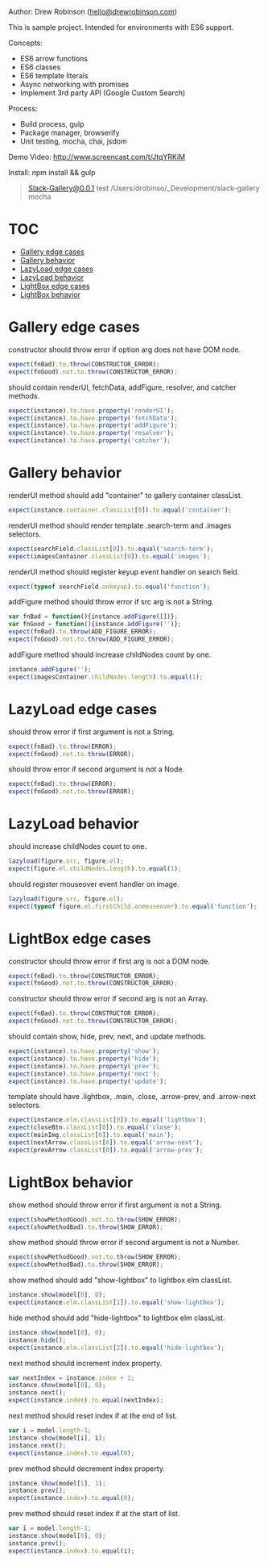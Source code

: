 Author: Drew Robinson (hello@drewrobinson.com)

This is sample project. Intended for environments with ES6 support.

Concepts:
 - ES6 arrow functions
 - ES6 classes
 - ES6 template literals
 - Async networking with promises
 - Implement 3rd party API (Google Custom Search)

Process:
 - Build process, gulp
 - Package manager, browserify
 - Unit testing, mocha, chai, jsdom

Demo Video: http://www.screencast.com/t/JtqYRKiM

Install:
npm install && gulp




> Slack-Gallery@0.0.1 test /Users/drobinso/_Development/slack-gallery
> mocha

# TOC
   - [Gallery edge cases](#gallery-edge-cases)
   - [Gallery behavior](#gallery-behavior)
   - [LazyLoad edge cases ](#lazyload-edge-cases-)
   - [LazyLoad behavior ](#lazyload-behavior-)
   - [LightBox edge cases](#lightbox-edge-cases)
   - [LightBox behavior](#lightbox-behavior)
<a name=""></a>

<a name="gallery-edge-cases"></a>
# Gallery edge cases
constructor should throw error if option arg does not have DOM node.

```js
expect(fnBad).to.throw(CONSTRUCTOR_ERROR);
expect(fnGood).not.to.throw(CONSTRUCTOR_ERROR);
```

should contain renderUI, fetchData, addFigure, resolver, and catcher methods.

```js
expect(instance).to.have.property('renderUI');
expect(instance).to.have.property('fetchData');
expect(instance).to.have.property('addFigure');
expect(instance).to.have.property('resolver');
expect(instance).to.have.property('catcher');
```

<a name="gallery-behavior"></a>
# Gallery behavior
renderUI method should add "container" to gallery container classList.

```js
expect(instance.container.classList[0]).to.equal('container');
```

renderUI method should render template .search-term and .images selectors.

```js
expect(searchField.classList[0]).to.equal('search-term');
expect(imagesContainer.classList[0]).to.equal('images');
```

renderUI method should register keyup event handler on search field.

```js
expect(typeof searchField.onkeyup).to.equal('function');
```

addFigure method should throw error if src arg is not a String.

```js
var fnBad = function(){instance.addFigure([])};
var fnGood = function(){instance.addFigure('')};
expect(fnBad).to.throw(ADD_FIGURE_ERROR);
expect(fnGood).not.to.throw(ADD_FIGURE_ERROR);
```

addFigure method should increase childNodes count by one.

```js
instance.addFigure('');
expect(imagesContainer.childNodes.length).to.equal(1);
```

<a name="lazyload-edge-cases-"></a>
# LazyLoad edge cases
should throw error if first argument is not a String.

```js
expect(fnBad).to.throw(ERROR);
expect(fnGood).not.to.throw(ERROR);
```

should throw error if second argument is not a Node.

```js
expect(fnBad).to.throw(ERROR);
expect(fnGood).not.to.throw(ERROR);
```

<a name="lazyload-behavior-"></a>
# LazyLoad behavior
should increase childNodes count to one.

```js
lazyload(figure.src, figure.el);
expect(figure.el.childNodes.length).to.equal(1);
```

should register mouseover event handler on image.

```js
lazyload(figure.src, figure.el);
expect(typeof figure.el.firstChild.onmouseover).to.equal('function');
```

<a name="lightbox-edge-cases"></a>
# LightBox edge cases
constructor should throw error if first arg is not a DOM node.

```js
expect(fnBad).to.throw(CONSTRUCTOR_ERROR);
expect(fnGood).not.to.throw(CONSTRUCTOR_ERROR);
```

constructor should throw error if second arg is not an Array.

```js
expect(fnBad).to.throw(CONSTRUCTOR_ERROR);
expect(fnGood).not.to.throw(CONSTRUCTOR_ERROR);
```

should contain show, hide, prev, next, and update methods.

```js
expect(instance).to.have.property('show');
expect(instance).to.have.property('hide');
expect(instance).to.have.property('prev');
expect(instance).to.have.property('next');
expect(instance).to.have.property('update');
```

template should have .lightbox, .main, .close, .arrow-prev, and .arrow-next selectors.

```js
expect(instance.elm.classList[0]).to.equal('lightbox');
expect(closeBtn.classList[0]).to.equal('close');
expect(mainImg.classList[0]).to.equal('main');
expect(nextArrow.classList[0]).to.equal('arrow-next');
expect(prevArrow.classList[0]).to.equal('arrow-prev');
```

<a name="lightbox-behavior"></a>
# LightBox behavior
show method should throw error if first argument is not a String.

```js
expect(showMethodGood).not.to.throw(SHOW_ERROR);
expect(showMethodBad).to.throw(SHOW_ERROR);
```

show method should throw error if second argument is not a Number.

```js
expect(showMethodGood).not.to.throw(SHOW_ERROR);
expect(showMethodBad).to.throw(SHOW_ERROR);
```

show method should add "show-lightbox" to lightbox elm classList.

```js
instance.show(model[0], 0);
expect(instance.elm.classList[1]).to.equal('show-lightbox');
```

hide method should add "hide-lightbox" to lightbox elm classList.

```js
instance.show(model[0], 0);
instance.hide();
expect(instance.elm.classList[2]).to.equal('hide-lightbox');
```

next method should increment index property.

```js
var nextIndex = instance.index + 1;
instance.show(model[0], 0);
instance.next();
expect(instance.index).to.equal(nextIndex);
```

next method should reset index if at the end of list.

```js
var i = model.length-1;
instance.show(model[i], i);
instance.next();
expect(instance.index).to.equal(0);
```

prev method should decrement index property.

```js
instance.show(model[1], 1);
instance.prev();
expect(instance.index).to.equal(0);
```

prev method should reset index if at the start of list.

```js
var i = model.length-1;
instance.show(model[0], 0);
instance.prev();
expect(instance.index).to.equal(i);
```
